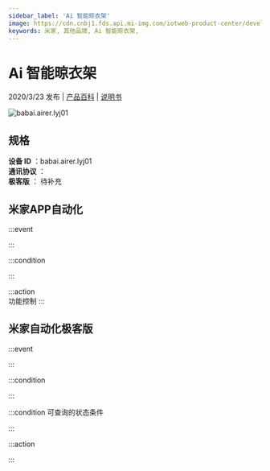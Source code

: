 ```yaml
---
sidebar_label: 'Ai 智能晾衣架'
image: https://cdn.cnbj1.fds.api.mi-img.com/iotweb-product-center/developer_1582341132573bmkGl6nx.png?GalaxyAccessKeyId=AKVGLQWBOVIRQ3XLEW&Expires=9223372036854775807&Signature=yqVa3UcIzyuHGOoevYSoIH5wk0A=
keywords: 米家, 其他品牌, Ai 智能晾衣架, 
---
```

# Ai 智能晾衣架

2020/3/23 发布 | [产品百科](https://home.mi.com/webapp/content/baike/product/index.html?model=babai.airer.lyj01/) | [说明书](https://home.mi.com/views/introduction.html?model=babai.airer.lyj01&region=cn)

![babai.airer.lyj01](https://cdn.cnbj1.fds.api.mi-img.com/iotweb-product-center/developer_1582341132573bmkGl6nx.png?GalaxyAccessKeyId=AKVGLQWBOVIRQ3XLEW&Expires=9223372036854775807&Signature=yqVa3UcIzyuHGOoevYSoIH5wk0A=)

## 规格  
> 
**设备 ID** ：babai.airer.lyj01  
**通讯协议** ：  
**极客版**  ： 待补充 


## 米家APP自动化  

:::event  

:::

:::condition  

:::

:::action   
功能控制
:::

## 米家自动化极客版  

:::event  

:::

:::condition  

:::

:::condition 可查询的状态条件  

:::

:::action  

:::

        
